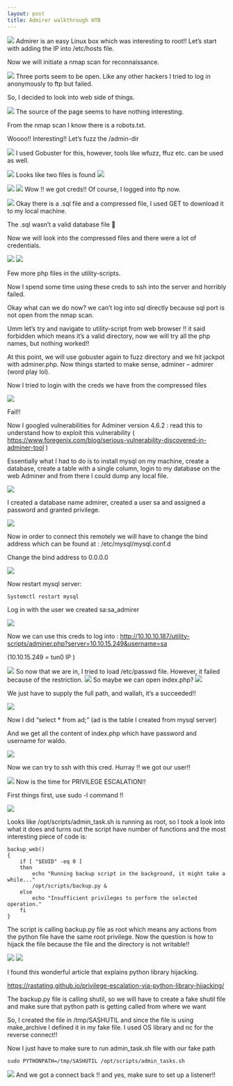 ```yaml
---
layout: post
title: Admirer walkthrough HTB 
---
```



![](/images/2020-09-25-admirer/0.png)
Admirer is an easy Linux box which was interesting to root!! Let’s start with adding the IP into /etc/hosts file.

Now we will initiate a nmap scan for reconnaissance.


![](/images/2020-09-25-admirer/1.png)
Three ports seem to be open. Like any other hackers I tried to log in anonymously to ftp but failed.

So, I decided to look into web side of things.

![](/images/2020-09-25-admirer/2.png)
The source of the page seems to have nothing interesting.

From the nmap scan I know there is a robots.txt.

Woooo!! Interesting!! Let’s fuzz the /admin-dir


![](/images/2020-09-25-admirer/3.png)
I used Gobuster for this, however, tools like wfuzz, ffuz etc. can be used as well.

![](/images/2020-09-25-admirer/4.png)
Looks like two files is found
![](/images/2020-09-25-admirer/5.png)


![](/images/2020-09-25-admirer/6.png)
![](/images/2020-09-25-admirer/7.png)
Wow !! we got creds!! Of course, I logged into ftp now.

![](/images/2020-09-25-admirer/8.png)
Okay there is a .sql file and a compressed file, I used GET to download it to my local machine.

The .sql wasn’t a valid database file  

Now we will look into the compressed files and there were a lot of credentials.

![](/images/2020-09-25-admirer/9.png)
![](/images/2020-09-25-admirer/10.png)

Few more php files in the utility-scripts. 

Now I spend some time using these creds to ssh into the server and horribly failed. 

Okay what can we do now? we can’t log into sql directly because sql port is not open from the nmap scan.

Umm let’s try and navigate to utility-script from web browser !! it said forbidden which means it’s a valid directory, now we will try all the php names, but nothing worked!! 

At this point, we will use gobuster again to fuzz directory and we hit jackpot with adminer.php. Now things started to make sense, adminer – admirer (word play lol).

Now I tried to login with the creds we have from the compressed files



![](/images/2020-09-25-admirer/11.png)

Fail!!

Now I googled vulnerabilities for Adminer version 4.6.2 : read this to understand how to exploit this vulnerability ( https://www.foregenix.com/blog/serious-vulnerability-discovered-in-adminer-tool )



Essentially what I had to do is to install mysql on my machine, create a database, create a table with a single column, login to my database on the web Adminer and from there I could dump any local file. 


![](/images/2020-09-25-admirer/12.png)

I created a database name admirer, created a user sa and assigned a password and granted privilege.


![](/images/2020-09-25-admirer/13.png)

Now in order to connect this remotely we will have to change the bind address which can be found at : /etc/mysql/mysql.conf.d

Change the bind address to 0.0.0.0 

![](/images/2020-09-25-admirer/14.png)

Now restart mysql server:
```
Systemctl restart mysql
```
Log in with the user we created sa:sa_admirer

![](/images/2020-09-25-admirer/15.png)

Now we can use this creds to log into : http://10.10.10.187/utility-scripts/adminer.php?server=10.10.15.249&username=sa

(10.10.15.249 = tun0 IP )



![](/images/2020-09-25-admirer/16.png)
So now that we are in, I tried to load /etc/passwd file. However, it failed because of the restriction. 
![](/images/2020-09-25-admirer/17.png)
So maybe we can open index.php?
![](/images/2020-09-25-admirer/18.png)

We just have to supply the full path, and wallah, it’s a succeeded!!   

![](/images/2020-09-25-admirer/19.png)


Now I did “select * from ad;” (ad is the table I created from mysql server)

And we get all the content of index.php which have password and username for waldo.


![](/images/2020-09-25-admirer/20.png)

Now we can try to ssh with this cred.
Hurray !! we got our user!!


![](/images/2020-09-25-admirer/21.png)
Now is the time for PRIVILEGE ESCALATION!!

First things first, use sudo -l command !!

![](/images/2020-09-25-admirer/22.png)

Looks like /opt/scripts/admin_task.sh is running as root, so I took a look into what it does and turns out the script have number of functions and the most interesting piece of code is:

```
backup_web()
{
    if [ "$EUID" -eq 0 ]
    then
        echo "Running backup script in the background, it might take a while..."
        /opt/scripts/backup.py &
    else
        echo "Insufficient privileges to perform the selected operation."
    fi
}
```
The script is calling backup.py file as root which means any actions from the python file have the same root privilege. Now the question is how to hijack the file because the file and the directory is not writable!! 


![](/images/2020-09-25-admirer/23.png)
![](/images/2020-09-25-admirer/24.png)

I found this wonderful article that explains python library hijacking.

https://rastating.github.io/privilege-escalation-via-python-library-hijacking/

The backup.py file is calling shutil, so we will have to create a fake shutil file and make sure that python path is getting called from where we want 


So, I created the file in /tmp/SASHUTIL and since the file is using make_archive I defined it in my fake file. I used OS library and nc for the reverse connect!!

Now I just have to make sure to run admin_task.sh file with our fake path

```
sudo PYTHONPATH=/tmp/SASHUTIL /opt/scripts/admin_tasks.sh
``` 


![](/images/2020-09-25-admirer/25.png)
And we got a connect back !! and yes, make sure to set up a listener!!

